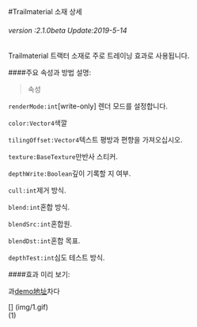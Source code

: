 #Trailmaterial 소재 상세

###### *version :2.1.0beta   Update:2019-5-14*

Trailmaterial 트랙터 소재로 주로 트레이닝 효과로 사용됩니다.

####주요 속성과 방법 설명:

> 속성

`renderMode:int`[write-only] 렌더 모드를 설정합니다.

`color:Vector4`색깔

`tilingOffset:Vector4`텍스트 평방과 편향을 가져오십시오.

`texture:BaseTexture`만반사 스티커.

`depthWrite:Boolean`깊이 기록할 지 여부.

`cull:int`제거 방식.

`blend:int`혼합 방식.

`blendSrc:int`혼합원.

`blendDst:int`혼합 목표.

`depthTest:int`심도 테스트 방식.

####효과 미리 보기:

과[demo地址](https://layaair.ldc.layabox.com/demo2/?language=ch&category=3d&group=Trail&name=TrailRender)차다

[] (img/1.gif)<br>(1)

